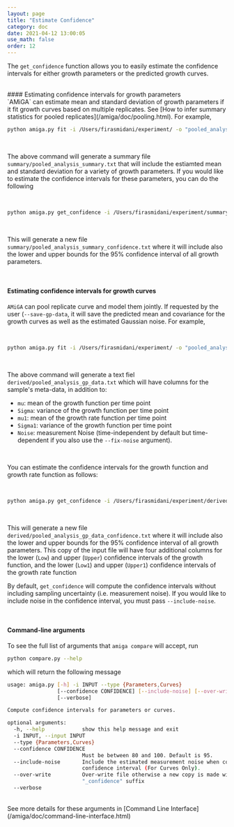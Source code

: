 ```yaml
---
layout: page
title: "Estimate Confidence"
category: doc
date: 2021-04-12 13:00:05
use_math: false
order: 12
---
```


<!-- AMiGA is covered under the GPL-3 license -->

The `get_confidence` function allows you to easily estimate the confidence intervals for either growth parameters or the predicted growth curves.

<br />
#### Estimating confidence intervals for growth parameters

<br />
`AMiGA` can estimate mean and standard deviation of growth parameters if it fit growth curves based on multiple replicates. See [How to infer summary statistics for pooled replicates](/amiga/doc/pooling.html). For example, 

<br />

```bash
python amiga.py fit -i /Users/firasmidani/experiment/ -o "pooled_analysis" --pool-by "Isolate,Substrate" --sample-posterior 
```

<br />

The above command will generate a summary file `summary/pooled_analysis_summary.txt` that will include the estiamted mean and standard deviation for a variety of growth parameters. If you would like to estimate the confidence intervals for these parameters, you can do the following

<br />

```bash
python amiga.py get_confidence -i /Users/firasmidani/experiment/summary/summary/pooled_analysis_summary.txt --type 'Parameters' --confidence 95
```

<br />

This will generate a new file `summary/pooled_analysis_summary_confidence.txt` where it will include also the lower and upper bounds for the 95% confidence interval of all growth parameters.

<br />

#### Estimating confidence intervals for growth curves

`AMiGA` can pool replicate curve and model them jointly. If requested by the user (`--save-gp-data`, it will save the predicted mean and covariance for the growth curves as well as the estimated Gaussian noise. For example, 

<br />

```bash
python amiga.py fit -i /Users/firasmidani/experiment/ -o "pooled_analysis" --pool-by "Isolate,Substrate" --sample-posterior --save-gp-data
```

<br />

The above command will generate a text fiel `derived/pooled_analysis_gp_data.txt` which will have columns for the sample's meta-data, in addition to:
- `mu`: mean of the growth function per time point
- `Sigma`: variance of the growth function per time point
- `mu1`: mean of the growth rate function per time point
- `Sigma1`: variance of the growth function per time point
- `Noise`: measurement Noise (time-independent by default but time-dependent if you also use the `--fix-noise` argument).

<br />

You can estimate the confidence intervals for the growth function and growth rate function as follows:

<br />

```bash
python amiga.py get_confidence -i /Users/firasmidani/experiment/derived/pooled_analysis_gp_data.txt --type 'Curves' --confidence 95
```

<br />

This will generate a new file `derived/pooled_analysis_gp_data_confidence.txt` where it will include also the lower and upper bounds for the 95% confidence interval of all growth parameters. This copy of the input file will have four additional columns for the lower (`Low`) and upper (`Upper`) confidence intervals of the growth function, and the lower (`Low1`) and upper (`Upper1`) confidence intervals of the growth rate function

By default, `get_confidence` will compute the confidence intervals without including sampling uncertainty (i.e. measurement noise). If you would like to include noise in the confidence interval, you must pass `--include-noise`. 

<br />

#### Command-line arguments

To see the full list of arguments that `amiga compare` will accept, run

```bash
python compare.py --help
```
which will return the following message

```bash
usage: amiga.py [-h] -i INPUT --type {Parameters,Curves}
                [--confidence CONFIDENCE] [--include-noise] [--over-write]
                [--verbose]

Compute confidence intervals for parameters or curves.

optional arguments:
  -h, --help            show this help message and exit
  -i INPUT, --input INPUT
  --type {Parameters,Curves}
  --confidence CONFIDENCE
                        Must be between 80 and 100. Default is 95.
  --include-noise       Include the estimated measurement noise when computing
                        confidence interval (For Curves Only).
  --over-write          Over-write file otherwise a new copy is made with
                        "_confidence" suffix
  --verbose
```

<br/>
See more details for these arguments in [Command Line Interface](/amiga/doc/command-line-interface.html)
